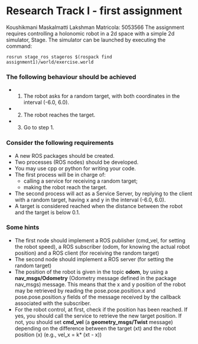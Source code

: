 # Research Track I - first assignment
Koushikmani Maskalmatti Lakshman
Matricola: 5053566
The assignment requires controlling a holonomic robot in a 2d space with a simple 2d simulator, Stage. 
The simulator can be launched by executing the command:

```
rosrun stage_ros stageros $(rospack find assignment1)/world/exercise.world
```

### The following behaviour should be achieved
- 1. The robot asks for a random target, with both coordinates in the interval (-6.0, 6.0).
- 2. The robot reaches the target.
- 3. Go to step 1.

### Consider the following requirements
- A new ROS packages should be created.
- Two processes (ROS nodes) should be developed. 
- You may use cpp or python for writing your code.
- The first process will be in charge of:
	- calling a service for receiving a random target;
	- making the robot reach the target.
- The second process will act as a Service Server, by replying to the client with a random target, having x and y in the interval (-6.0, 6.0).
- A target is considered reached when the distance between the robot and the target is below 0.1.

### Some hints
- The first node should implement a ROS publisher (cmd_vel, for setting the robot speed), a ROS subscriber (odom, for knowing the actual robot position) and a ROS client (for receiving the random target)
- The second node should implement a ROS server (for setting the random target)
- The position of the robot is given in the topic **odom**, by using a **nav_msgs/Odometry** (Odometry message defined in the package nav_msgs) message. This means that the x and y position of the robot may be retrieved by reading the pose.pose.position.x and pose.pose.position.y fields of the message received by the callback associated with the subscriber.
- For the robot control, at first, check if the position has been reached. If yes, you should call the service to retrieve the new target position. If not, you should set **cmd_vel** (a **geometry_msgs/Twist** message) depending on the difference between the target (xt) and the robot position (x) (e.g., vel_x = k* (xt - x))



